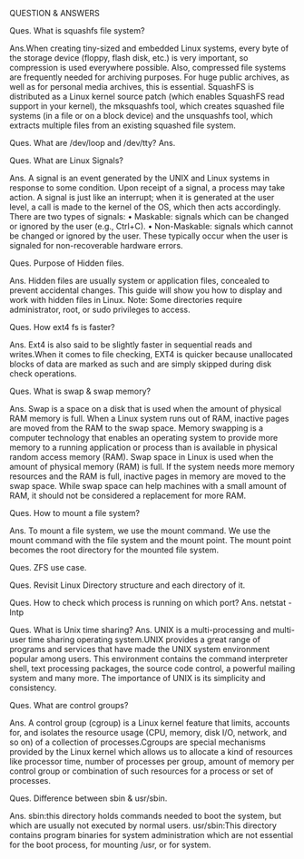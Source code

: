 
QUESTION & ANSWERS


Ques. What is squashfs file system?

Ans.When creating tiny-sized and embedded Linux systems, every byte of the storage device (floppy, flash disk, etc.) is very important, so compression is used everywhere possible. Also, compressed file systems are frequently needed for archiving purposes. For huge public archives, as well as for personal media archives, this is essential.
SquashFS is distributed as a Linux kernel source patch (which enables SquashFS read support in your kernel), the mksquashfs tool, which creates squashed file systems (in a file or on a block device) and the unsquashfs tool, which extracts multiple files from an existing squashed file system.

Ques. What are /dev/loop and /dev/tty?
Ans. 

Ques. What are Linux Signals?

Ans. A signal is an event generated by the UNIX and Linux systems in response to some condition. Upon receipt of a signal, a process may take action.
A signal is just like an interrupt; when it is generated at the user level, a call is made to the kernel of the OS, which then acts accordingly.
There are two types of signals:
    • Maskable: signals which can be changed or ignored by the user (e.g., Ctrl+C).
    • Non-Maskable: signals which cannot be changed or ignored by the user. These typically occur when the user is signaled for non-recoverable hardware errors.
      
Ques. Purpose of Hidden files.

Ans. Hidden files are usually system or application files, concealed to prevent accidental changes. This guide will show you how to display and work with hidden files in Linux. Note: Some directories require administrator, root, or sudo privileges to access.


Ques. How ext4 fs is faster?

Ans. Ext4 is also said to be slightly faster in sequential reads and writes.When it comes to file checking, EXT4 is quicker because unallocated blocks of data are marked as such and are simply skipped during disk check operations.


Ques. What is swap & swap memory?

Ans. Swap is a space on a disk that is used when the amount of physical RAM memory is full. When a Linux system runs out of RAM, inactive pages are moved from the RAM to the swap space.
Memory swapping is a computer technology that enables an operating system to provide more memory to a running application or process than is available in physical random access memory (RAM).
Swap space in Linux is used when the amount of physical memory (RAM) is full. If the system needs more memory resources and the RAM is full, inactive pages in memory are moved to the swap space. While swap space can help machines with a small amount of RAM, it should not be considered a replacement for more RAM.

Ques. How to mount a file system?

Ans.  To mount a file system, we use the mount command. We use the mount command with the file system and the mount point. The mount point becomes the root directory for the mounted file system.

Ques. ZFS use case.

Ques. Revisit Linux Directory structure and each directory of it.

Ques. How to check which process is running on which port?
Ans. netstat -lntp


Ques. What is Unix time sharing?
Ans. UNIX is a multi-processing and multi-user time sharing operating system.UNIX provides a great range of programs and services that have made the UNIX system environment popular among users. This environment contains the command interpreter shell, text processing packages, the source code control, a powerful mailing system and many more. The importance of UNIX is its simplicity and consistency.

Ques. What are control groups?

Ans. A control group (cgroup) is a Linux kernel feature that limits, accounts for, and isolates the resource usage (CPU, memory, disk I/O, network, and so on) of a collection of processes.Cgroups are special mechanisms provided by the Linux kernel which allows us to allocate a kind of resources like processor time, number of processes per group, amount of memory per control group or combination of such resources for a process or set of processes. 


Ques. Difference between sbin & usr/sbin.

Ans. sbin:this directory holds commands needed to boot the system, but which are  usually   not executed by normal users.
     usr/sbin:This directory contains program binaries for system administration which are not essential for the boot process, for mounting /usr, or for system.



